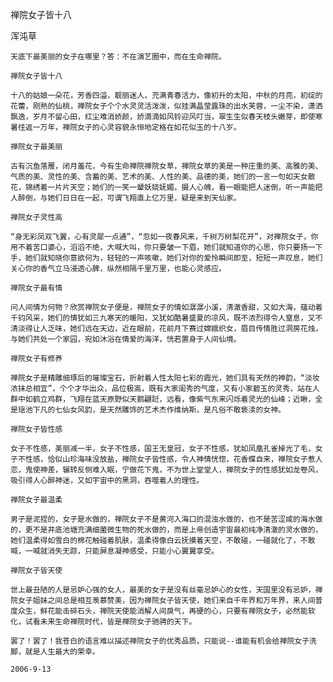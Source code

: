 禅院女子皆十八

浑沌草


    天底下最美丽的女子在哪里？答：不在演艺圈中，而在生命禅院。

    禅院女子皆十八

    十八的姑娘一朵花，芳香四溢，靓丽迷人，充满青春活力，像初升的太阳，中秋的月亮，初绽的花蕾，刚熟的仙桃，禅院女子个个水灵灵活泼泼，似挂满晶莹露珠的出水芙蓉，一尘不染，潇洒飘逸，岁月不留心田，红尘难消娇颜，娇滴滴如风铃迎风叮当，翠生生似春天枝头嫩芽，即使寒暑往返一万年，禅院女子的心灵容貌永恒地定格在如花似玉的十八岁。

    禅院女子最美丽

    古有沉鱼落雁，闭月羞花，今有生命禅院禅院女草，禅院女草的美是一种庄重的美、高雅的美、气质的美、灵性的美、含蓄的美、艺术的美、人性的美、品德的美，她们的一言一句如天女散花，锦绣着一片片天空；她们的一笑一颦妖娆妩媚，摄人心魄，看一眼能把人迷倒，听一声能把人醉倒，与她们日日在一起，可谓飞翔直上亿万里，疑是来到天仙家。

    禅院女子灵性高

    “身无彩凤双飞翼，心有灵犀一点通”，“忽如一夜春风来，千树万树梨花开”，对禅院女子，你用不着苦口婆心，滔滔不绝，大喊大叫，你只要皱一下眉，她们就知道你的心思，你只要扬一下手，她们就知晓你意欲何为，轻轻的一声咳嗽，她们对你的爱怜瞬间即至，短短一声叹息，她们关心你的香气立马浸透心脾，纵然相隔千里万里，也能心灵感应。

    禅院女子最有情

    问人间情为何物？欣赏禅院女子便是，禅院女子的情如潺潺小溪，清澈香甜，又如大海，蕴动着千钧风采，她们的情犹如三九寒天的暖阳，又犹如酷暑盛夏的凉风，既不浓烈得令人窒息，又不清淡得让人乏味，她们远在天边，近在眼前，花前月下赛过嫦娥织女，眉目传情胜过洞房花烛，与她们共处一个家园，宛如沐浴在情爱的海洋，恍若置身于人间仙境。

    禅院女子有修养

    禅院女子是精雕细琢后的璀璨宝石，折射着人性太阳七彩的霞光，她们具有天然的神韵，“淡妆浓抹总相宜”，个个才华出众，品位极高，既有大家闺秀的气度，又有小家碧玉的灵秀，站在人群中如鹤立鸡群，飞翔在蓝天原野似天鹅翩跹，远看，像紫气东来闪烁着灵光的仙峰；近瞅，全是瑶池下凡的七仙女风韵，是天然雕饰的艺术杰作维纳斯，是凡俗不敢亵渎的女神。

    禅院女子皆性感

    女子不性感，美丽减一半，女子不性感，国王无皇冠，女子不性感，犹如凤凰孔雀掉光了毛，女子不性感，恰似山珍海味没放盐，禅院女子皆性感，令人神情恍惚，花香蝶自来，禅院女子惹人恋，鬼使神差，辗转反侧难入眠，宁做花下鬼，不为世上堂堂人，禅院女子的性感犹如龙卷风，吸引得人心醉神迷，又如宇宙中的黑洞，吞噬着人的理性。

    禅院女子最温柔

    男子是泥捏的，女子是水做的，禅院女子不是黄河入海口的混浊水做的，也不是苦涩咸的海水做的，更不是井底池塘充满细菌微生物的死水做的，而是上帝创造宇宙最初纯净清澈的灵水做的，她们温柔得如雪白的棉花触碰着肌肤，温柔得像白云抚摸着天空，不敢碰，一碰就化了，不敢喊，一喊就消失无踪，只能屏息凝神感受，只能小心翼翼享受。

    禅院女子皆天使

    世上最丑陋的人是忌妒心强的女人，最美的女子是没有丝毫忌妒心的女性，天国里没有忌妒，禅院女子姐妹之间总是相互羡慕赞美，因为禅院女子皆天使，她们来自千年界和万年界，来人间普度众生，鲜花能击碎石头，禅院天使能消解人间戾气，再硬的心，只要有禅院女子，必然能软化，试看未来生命禅院时代，皆是禅院女子驰骋的天下。

    罢了！罢了！我苍白的语言难以描述禅院女子的优秀品质，只能说--谁能有机会给禅院女子洗脚，就是人生最大的荣幸。

    2006-9-13



